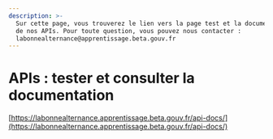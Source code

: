 ```yaml
---
description: >-
  Sur cette page, vous trouverez le lien vers la page test et la documentation
  de nos APIs. Pour toute question, vous pouvez nous contacter :
  labonnealternance@apprentissage.beta.gouv.fr
---
```


# APIs : tester et consulter la documentation

[https://labonnealternance.apprentissage.beta.gouv.fr/api-docs/](https://labonnealternance.apprentissage.beta.gouv.fr/api-docs/)

